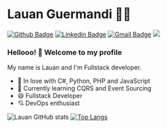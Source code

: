 # Lauan Guermandi :man_technologist:

[![Github Badge](https://img.shields.io/badge/-Github-000?style=flat-square&logo=Github&logoColor=white&link=https://github.com/lucasgdb)](https://github.com/LauanGuermandi)
[![Linkedin Badge](https://img.shields.io/badge/-LinkedIn-blue?style=flat-square&logo=Linkedin&logoColor=white&link=https://www.linkedin.com/in/lauan-borges-guermandi-83077212b/)](https://www.linkedin.com/in/lauan-borges-guermandi-83077212b/)
[![Gmail Badge](https://img.shields.io/badge/-Gmail-c14438?style=flat-square&logo=Gmail&logoColor=white&link=mailto:lauanguermandi@gmail.com)](mailto:lauanguermandi@gmail.com)
![](https://komarev.com/ghpvc/?username=lauanguermandi&color=blue)
 
### Hellooo! 👋 Welcome to my profile

My name is Lauan and I'm Fullstack developer.

 - 💙 In love with C#, Python, PHP and JavaScript
 - 🌱 Currently learning CQRS and Event Sourcing
 - 😄 Fullstack Developer 
 - 💘 DevOps enthusiast	

![Lauan GitHub stats](https://github-readme-stats.vercel.app/api?username=LauanGuermandi&show_icons=true&theme=tokyonight)
[![Top Langs](https://github-readme-stats.vercel.app/api/top-langs/?username=LauanGuermandi&layout=compact&theme=tokyonight)](https://github.com/LauanGuermandi)
